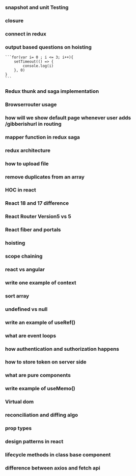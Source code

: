 ### snapshot and unit Testing
### closure
### connect in redux
### output based questions on hoisting 
    ```for(var i= 0 ; i <= 3; i++){
        setTimeout(() => {
            console.log(i)
        }, 0)
    }
    ```

### Redux thunk and saga implementation
### Browserrouter usage
### how will we show default page whenever user adds /gibberishurl in routing
### mapper function in redux saga
### redux architecture
### how to upload file
### remove duplicates from an array
### HOC in react
### React 18 and 17 difference
### React Router Version5 vs 5
### React fiber and portals
### hoisting
### scope chaining
### react vs angular
### write one example of context
### sort array
### undefined vs null
### write an example of useRef()
### what are event loops
### how authentication and suthorization happens
### how to store token on server side
### what are  pure components
### write example of useMemo()
### Virtual dom
### reconciliation and diffing algo
### prop types
### design patterns in react
### lifecycle methods in class base component
### difference between axios and fetch api


